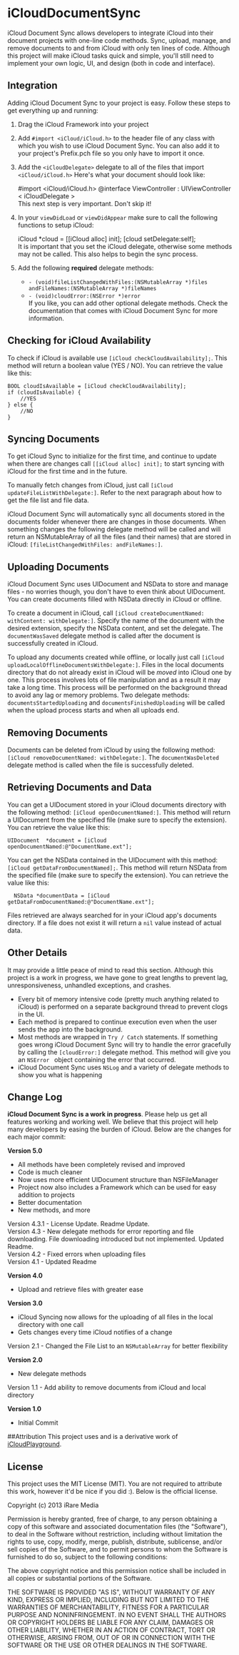 iCloudDocumentSync
==================

iCloud Document Sync allows developers to integrate iCloud into their document projects with one-line code methods. Sync, upload, manage, and remove documents to and from iCloud with only ten lines of code. Although this project will make iCloud tasks quick and simple, you'll still need to implement your own logic, UI, and design (both in code and interface).

## Integration
Adding iCloud Document Sync to your project is easy. Follow these steps to get everything up and running:  
1. Drag the iCloud Framework into your project  
2. Add `#import <iCloud/iCloud.h>` to the header file of any class with which you wish to use iCloud Document Sync. You can also add it to your project's Prefix.pch file so you only have to import it once.  
3. Add the `<iCloudDelegate>` delegate to all of the files that import `<iCloud/iCloud.h>` Here's what your document should look like:

    #import <iCloud/iCloud.h>
    @interface ViewController : UIViewController < iCloudDelegate >  
This next step is very important. Don't skip it!  
4. In your `viewDidLoad` or `viewDidAppear` make sure to call the following functions to setup iCloud:  

    iCloud *cloud = [[iCloud alloc] init];
    [cloud setDelegate:self];  
It is important that you set the iCloud delegate, otherwise some methods may not be called. This also helps to begin the sync process.   
5. Add the following **required** delegate methods:  
	*  `- (void)fileListChangedWithFiles:(NSMutableArray *)files andFileNames:(NSMutableArray *)fileNames`   
	*  `- (void)cloudError:(NSError *)error`   
   If you like, you can add other optional delegate methods. Check the documentation that comes with iCloud Document Sync for more information.

## Checking for iCloud Availability
To check if iCloud is available use `[iCloud checkCloudAvailability];`. This method will return a boolean value (YES / NO). You can retrieve the value like this:

    BOOL cloudIsAvailable = [iCloud checkCloudAvailability];
    if (cloudIsAvailable) {
        //YES
    } else {
        //NO
    }

## Syncing Documents
To get iCloud Sync to initialize for the first time, and continue to update when there are changes call `[[iCloud alloc] init];` to start syncing with iCloud for the first time and in the future. 

To manually fetch changes from iCloud, just call `[iCloud updateFileListWithDelegate:]`. Refer to the next paragraph about how to get the file list and file data.

 iCloud Document Sync will automatically sync all documents stored in the documents folder whenever there are changes in those documents. When something changes the following delegate method will be called and will return an NSMutableArray of all the files (and their names) that are stored in iCloud: `[fileListChangedWithFiles: andFileNames:]`.

## Uploading Documents
iCloud Document Sync uses UIDocument and NSData to store and manage files - no worries though, you don't have to even think about UIDocument. You can create documents filled with NSData directly in iCloud or offline. 

To create a document in iCloud, call `[iCloud createDocumentNamed: withContent: withDelegate:]`. Specify the name of the document with the desired extension, specify the NSData content, and set the delegate. The `documentWasSaved` delegate method is called after the document is successfully created in iCloud.

To upload any documents created while offline, or locally just call `[iCloud uploadLocalOfflineDocumentsWithDelegate:]`. Files in the local documents directory that do not already exist in iCloud will be *moved* into iCloud one by one. This process involves lots of file manipulation and as a result it may take a long time. This process will be performed on the background thread to avoid any lag or memory problems. Two delegate methods: `documentsStartedUploading` and `documentsFinishedUploading` will be called when the upload process starts and when all uploads end.

## Removing Documents
Documents can be deleted from iCloud by using the following method: `[iCloud removeDocumentNamed: withDelegate:]`. The `documentWasDeleted` delegate method is called when the file is successfully deleted.

## Retrieving Documents and Data
You can get a UIDocument stored in your iCloud documents directory with the following method: `[iCloud openDocumentNamed:]`. This method will return a UIDocument from the specified file (make sure to specify the extension). You can retrieve the value like this:

    UIDocument  *document = [iCloud openDocumentNamed:@"DocumentName.ext"];

You can get the NSData contained in the UIDocument with this method: `[iCloud getDataFromDocumentNamed];`. This method will return NSData from the specified file (make sure to specify the extension). You can retrieve the value like this:

      NSData *documentData = [iCloud getDataFromDocumentNamed:@"DocumentName.ext"];   
      
Files retrieved are always searched for in your iCloud app's documents directory. If a file does not exist it will return a `nil` value instead of actual data.

## Other Details
It may provide a little peace of mind to read this section. Although this project is a work in progress, we have gone to great lengths to prevent lag, unresponsiveness, unhandled exceptions, and crashes.   
  -  Every bit of memory intensive code (pretty much anything related to iCloud) is performed on a separate background thread to prevent clogs in the UI.  
  -  Each method is prepared to continue execution even when the user sends the app into the background.  
  -  Most methods are wrapped in `Try / Catch` statements. If something goes wrong iCloud Document Sync will try to handle the error gracefully by calling the `[cloudError:]` delegate method. This method will give you an `NSError ` object containing the error that occurred.  
  -  iCloud Document Sync uses `NSLog` and a variety of delegate methods to show you what is happening

## Change Log
**iCloud Document Sync is a work in progress**. Please help us get all features working and working well. We believe that this project will help many developers by easing the burden of iCloud. Below are the changes for each major commit:

**Version 5.0**  
 - All methods have been completely revised and improved   
 - Code is much cleaner   
 - Now uses more efficient UIDocument structure than NSFileManager   
 - Project now also includes a Framework which can be used for easy addition to projects   
 - Better documentation  
 - New methods, and more  

Version 4.3.1 - License Update. Readme Update.  
Version 4.3 - New delegate methods for error reporting and file downloading. File downloading introduced but not implemented. Updated Readme.  
Version 4.2 - Fixed errors when uploading files  
Version 4.1 - Updated Readme  

**Version 4.0**  
 - Upload and retrieve files with greater ease  

**Version 3.0**  
 - iCloud Syncing now allows for the uploading of all files in the local directory with one call  
 - Gets changes every time iCloud notifies of a change  

Version 2.1 - Changed the File List to an `NSMutableArray` for better flexibility  

**Version 2.0**   
 - New delegate methods  

Version 1.1 - Add ability to remove documents from iCloud and local directory  

**Version 1.0**   
 - Initial Commit

##Attribution
This project uses and is a derivative work of <a href="https://github.com/lichtschlag/iCloudPlayground">iCloudPlayground</a>.

## License
This project uses the MIT License (MIT). You are not required to attribute this work, however it'd be nice if you did :). Below is the official license.

Copyright (c) 2013 iRare Media

Permission is hereby granted, free of charge, to any person obtaining a copy of this software and associated documentation files (the "Software"), to deal in the Software without restriction, including without limitation the rights to use, copy, modify, merge, publish, distribute, sublicense, and/or sell copies of the Software, and to permit persons to whom the Software is furnished to do so, subject to the following conditions:

The above copyright notice and this permission notice shall be included in all copies or substantial portions of the Software.

THE SOFTWARE IS PROVIDED "AS IS", WITHOUT WARRANTY OF ANY KIND, EXPRESS OR IMPLIED, INCLUDING BUT NOT LIMITED TO THE WARRANTIES OF MERCHANTABILITY, FITNESS FOR A PARTICULAR PURPOSE AND NONINFRINGEMENT. IN NO EVENT SHALL THE AUTHORS OR COPYRIGHT HOLDERS BE LIABLE FOR ANY CLAIM, DAMAGES OR OTHER LIABILITY, WHETHER IN AN ACTION OF CONTRACT, TORT OR OTHERWISE, ARISING FROM, OUT OF OR IN CONNECTION WITH THE SOFTWARE OR THE USE OR OTHER DEALINGS IN THE SOFTWARE.